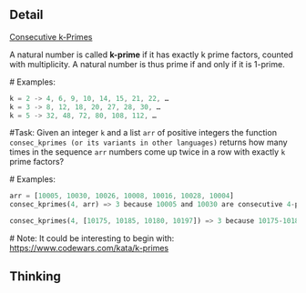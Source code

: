 ## Detail

[Consecutive k-Primes](https://www.codewars.com/kata/573182c405d14db0da00064e)

A natural number is called **k-prime** if it has exactly k prime factors, counted with multiplicity. A natural number is thus prime if and only if it is 1-prime.

\# Examples:

```rust
k = 2 -> 4, 6, 9, 10, 14, 15, 21, 22, …
k = 3 -> 8, 12, 18, 20, 27, 28, 30, …
k = 5 -> 32, 48, 72, 80, 108, 112, …
```

\#Task: Given an integer `k` and a list `arr` of positive integers the function `consec_kprimes (or its variants in other languages)` returns how many times in the sequence `arr` numbers come up twice in a row with exactly `k` prime factors? 

\# Examples:

```rust
arr = [10005, 10030, 10026, 10008, 10016, 10028, 10004]
consec_kprimes(4, arr) => 3 because 10005 and 10030 are consecutive 4-primes, 10030 and 10026 too as well as 10028 and 10004 but 10008 and 10016 are 6-primes.

consec_kprimes(4, [10175, 10185, 10180, 10197]) => 3 because 10175-10185 and 10185- 10180 and 10180-10197 are all consecutive 4-primes.
```

\# Note: It could be interesting to begin with: <https://www.codewars.com/kata/k-primes>

## Thinking

